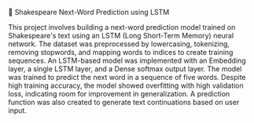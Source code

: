 📜 Shakespeare Next-Word Prediction using LSTM

This project involves building a next-word prediction model trained on Shakespeare's text using an LSTM (Long Short-Term Memory) neural network. 
The dataset was preprocessed by lowercasing, tokenizing, removing stopwords, and mapping words to indices to create training sequences. 
An LSTM-based model was implemented with an Embedding layer, a single LSTM layer, and a Dense softmax output layer. 
The model was trained to predict the next word in a sequence of five words. 
Despite high training accuracy, the model showed overfitting with high validation loss, indicating room for improvement in generalization. 
A prediction function was also created to generate text continuations based on user input.
